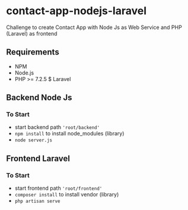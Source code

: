 # contact-app-nodejs-laravel
Challenge to create Contact App with Node Js as Web Service and PHP (Laravel) as frontend

## Requirements
* NPM
* Node.js
* PHP >= 7.2.5
$ Laravel

## Backend Node Js
### To Start
* start backend path ```'root/backend'```
* ```npm install``` to install node_modules (library)
* ```node server.js```

## Frontend Laravel
### To Start
* start frontend path ```'root/frontend'```
* ```composer install``` to install vendor (library)
* ```php artisan serve```